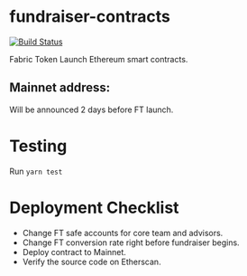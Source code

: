 # fundraiser-contracts
[![Build Status](https://travis-ci.org/FabricToken/fundraiser-contracts.svg?branch=master)](https://travis-ci.org/FabricToken/fundraiser-contracts)

Fabric Token Launch Ethereum smart contracts.

## Mainnet address:

Will be announced 2 days before FT launch.

# Testing

Run `yarn test`

# Deployment Checklist

* Change FT safe accounts for core team and advisors.
* Change FT conversion rate right before fundraiser begins.
* Deploy contract to Mainnet.
* Verify the source code on Etherscan.

